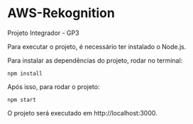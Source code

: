 # AWS-Rekognition

Projeto Integrador - GP3

Para executar o projeto, é necessário ter instalado o Node.js.

Para instalar as dependências do projeto, rodar no terminal:

```
npm install
```

Após isso, para rodar o projeto:

```
npm start
```

O projeto será executado em http://localhost:3000.
